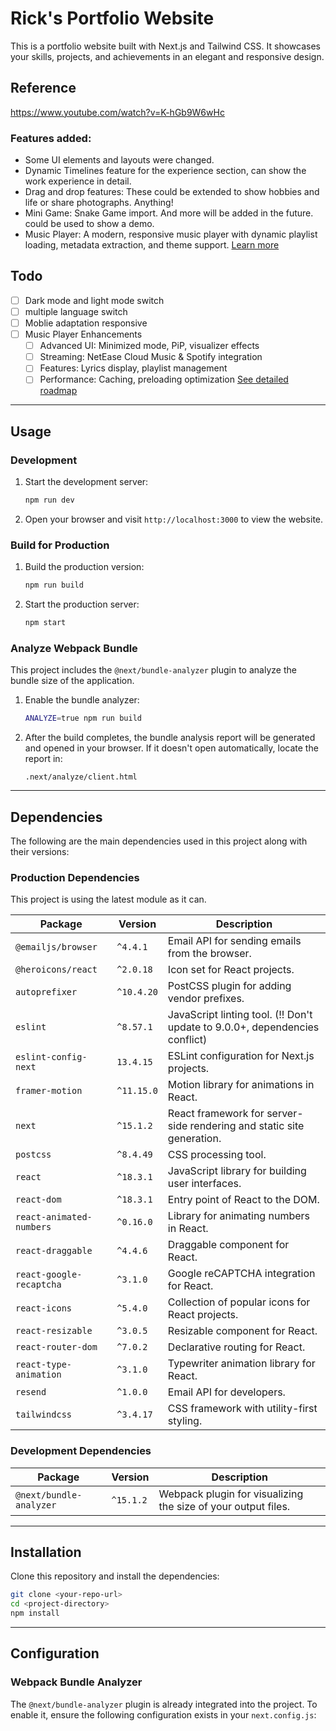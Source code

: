 # Rick's Portfolio Website

This is a portfolio website built with Next.js and Tailwind CSS. It showcases your skills, projects, and achievements in an elegant and responsive design.

## Reference

https://www.youtube.com/watch?v=K-hGb9W6wHc

### Features added:
- Some UI elements and layouts were changed.
- Dynamic Timelines feature for the experience section, can show the work experience in detail.
- Drag and drop features: These could be extended to show hobbies and life or share photographs. Anything!
- Mini Game: Snake Game import. And more will be added in the future. could be used to show a demo. 
- Music Player: A modern, responsive music player with dynamic playlist loading, metadata extraction, and theme support. [Learn more](docs/MUSIC_PLAYER.md)

## Todo
- [ ] Dark mode and light mode switch
- [ ] multiple language switch
- [ ] Moblie adaptation responsive
- [ ] Music Player Enhancements
  - [ ] Advanced UI: Minimized mode, PiP, visualizer effects
  - [ ] Streaming: NetEase Cloud Music & Spotify integration
  - [ ] Features: Lyrics display, playlist management
  - [ ] Performance: Caching, preloading optimization
  [See detailed roadmap](docs/MUSIC_PLAYER.md#future-enhancements)
  
---

## Usage

### Development

1. Start the development server:
   ```bash
   npm run dev
   ```
2. Open your browser and visit `http://localhost:3000` to view the website.

### Build for Production

1. Build the production version:
   ```bash
   npm run build
   ```
2. Start the production server:
   ```bash
   npm start
   ```

### Analyze Webpack Bundle

This project includes the `@next/bundle-analyzer` plugin to analyze the bundle size of the application.

1. Enable the bundle analyzer:
   ```bash
   ANALYZE=true npm run build
   ```
2. After the build completes, the bundle analysis report will be generated and opened in your browser. If it doesn't open automatically, locate the report in:
   ```
   .next/analyze/client.html
   ```

---

## Dependencies

The following are the main dependencies used in this project along with their versions:

### **Production Dependencies**

This project is using the latest module as it can.

| Package                  | Version    | Description                                                                 |
| ------------------------ | ---------- | --------------------------------------------------------------------------- |
| `@emailjs/browser`       | `^4.4.1`   | Email API for sending emails from the browser.                              |
| `@heroicons/react`       | `^2.0.18`  | Icon set for React projects.                                                |
| `autoprefixer`           | `^10.4.20` | PostCSS plugin for adding vendor prefixes.                                  |
| `eslint`                 | `^8.57.1`  | JavaScript linting tool. (!! Don't update to 9.0.0+, dependencies conflict) |
| `eslint-config-next`     | `13.4.15`  | ESLint configuration for Next.js projects.                                  |
| `framer-motion`          | `^11.15.0` | Motion library for animations in React.                                     |
| `next`                   | `^15.1.2`  | React framework for server-side rendering and static site generation.       |
| `postcss`                | `^8.4.49`  | CSS processing tool.                                                        |
| `react`                  | `^18.3.1`  | JavaScript library for building user interfaces.                            |
| `react-dom`              | `^18.3.1`  | Entry point of React to the DOM.                                            |
| `react-animated-numbers` | `^0.16.0`  | Library for animating numbers in React.                                     |
| `react-draggable`        | `^4.4.6`   | Draggable component for React.                                              |
| `react-google-recaptcha` | `^3.1.0`   | Google reCAPTCHA integration for React.                                     |
| `react-icons`            | `^5.4.0`   | Collection of popular icons for React projects.                             |
| `react-resizable`        | `^3.0.5`   | Resizable component for React.                                              |
| `react-router-dom`       | `^7.0.2`   | Declarative routing for React.                                              |
| `react-type-animation`   | `^3.1.0`   | Typewriter animation library for React.                                     |
| `resend`                 | `^1.0.0`   | Email API for developers.                                                   |
| `tailwindcss`            | `^3.4.17`  | CSS framework with utility-first styling.                                   |

### **Development Dependencies**

| Package                 | Version   | Description                                                   |
| ----------------------- | --------- | ------------------------------------------------------------- |
| `@next/bundle-analyzer` | `^15.1.2` | Webpack plugin for visualizing the size of your output files. |

---

## Installation

Clone this repository and install the dependencies:

```bash
git clone <your-repo-url>
cd <project-directory>
npm install
```

---

## Configuration

### Webpack Bundle Analyzer

The `@next/bundle-analyzer` plugin is already integrated into the project. To enable it, ensure the following configuration exists in your `next.config.js`:

```